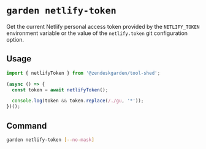 # `garden netlify-token`

Get the current Netlify personal access token provided by the `NETLIFY_TOKEN`
environment variable or the value of the `netlify.token` git configuration
option.

## Usage

```ts
import { netlifyToken } from '@zendeskgarden/tool-shed';

(async () => {
  const token = await netlifyToken();

  console.log(token && token.replace(/./gu, '*'));
})();
```

## Command

```sh
garden netlify-token [--no-mask]
```
